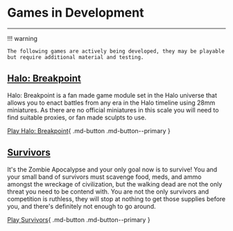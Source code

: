 # Games in Development

---

!!! warning

    The following games are actively being developed, they may be playable but require additional material and testing.

## [Halo: Breakpoint](halo-breakpoint/introduction.md)

Halo: Breakpoint is a fan made game module set in the Halo universe that allows you to enact battles from any era in the Halo timeline using 28mm miniatures. As there are no official miniatures in this scale you will need to find suitable proxies, or fan made sculpts to use.

[Play Halo: Breakpoint](halo-breakpoint/introduction.md){ .md-button .md-button--primary }

## [Survivors](survivors/introduction.md)

It's the Zombie Apocalypse and your only goal now is to survive! You and your small band of survivors must scavenge food, meds, and ammo amongst the wreckage of civilization, but the walking dead are not the only threat you need to be contend with. You are not the only survivors and competition is ruthless, they will stop at nothing to get those supplies before you, and there's definitely not enough to go around.

[Play Survivors](survivors/introduction.md){ .md-button .md-button--primary }